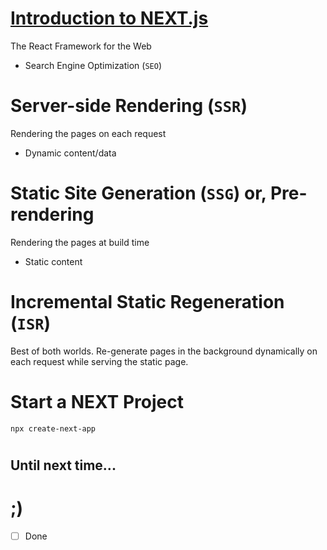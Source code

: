 # [Introduction to NEXT.js](https://nextjs.org/)
The React Framework for the Web

- Search Engine Optimization (`SEO`)



#



# Server-side Rendering (`SSR`)
Rendering the pages on each request

- Dynamic content/data



#



# Static Site Generation (`SSG`) or, Pre-rendering
Rendering the pages at build time

- Static content



#



# Incremental Static Regeneration (`ISR`)
Best of both worlds. Re-generate pages in the background dynamically on each request while serving the static page.



#



# Start a NEXT Project

```shell 
npx create-next-app
```





#




## Until next time...

# ;)

- [ ] Done
